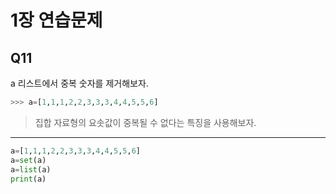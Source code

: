 # 1장 연습문제
## Q11
a 리스트에서 중복 숫자를 제거해보자.
```python
>>> a=[1,1,1,2,2,3,3,3,4,4,5,5,6]
```
>집합 자료형의 요솟값이 중복될 수 없다는 특징을 사용해보자.
---
```python
a=[1,1,1,2,2,3,3,3,4,4,5,5,6]
a=set(a)
a=list(a)
print(a)
```